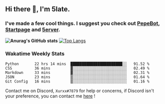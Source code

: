 ## Hi there 👋, I'm 5late.
### I've made a few cool things. I suggest you check out [PepeBot](https://github.com/5late/Pepe-Bot), [Startpage](https://github.com/5late/startpage) and [5erver](https://github.com/5late/5erver). 
**![Anurag's GitHub stats](https://github-readme-stats.vercel.app/api?username=5late&count_private=true&show_icons=true&theme=tokyonight)**
[![Top Langs](https://github-readme-stats.vercel.app/api/top-langs/?username=5late&theme=ayu-mirage)](https://github.com/anuraghazra/github-readme-stats)

### Wakatime Weekly Stats

<!--START_SECTION:waka-->
```text
Python       22 hrs 14 mins  ███████████████████████░░   91.52 % 
CSS          36 mins         ▓░░░░░░░░░░░░░░░░░░░░░░░░   02.49 % 
Markdown     33 mins         ▓░░░░░░░░░░░░░░░░░░░░░░░░   02.31 % 
JSON         23 mins         ▒░░░░░░░░░░░░░░░░░░░░░░░░   01.64 % 
Git Config   16 mins         ▒░░░░░░░░░░░░░░░░░░░░░░░░   01.16 % 
```
<!--END_SECTION:waka-->

Contact me on Discord, ``Xurxx#7879`` for help or concerns, if Discord isn't your preference, you can contact me [here](https://github.com/5late/5late/issues) !
